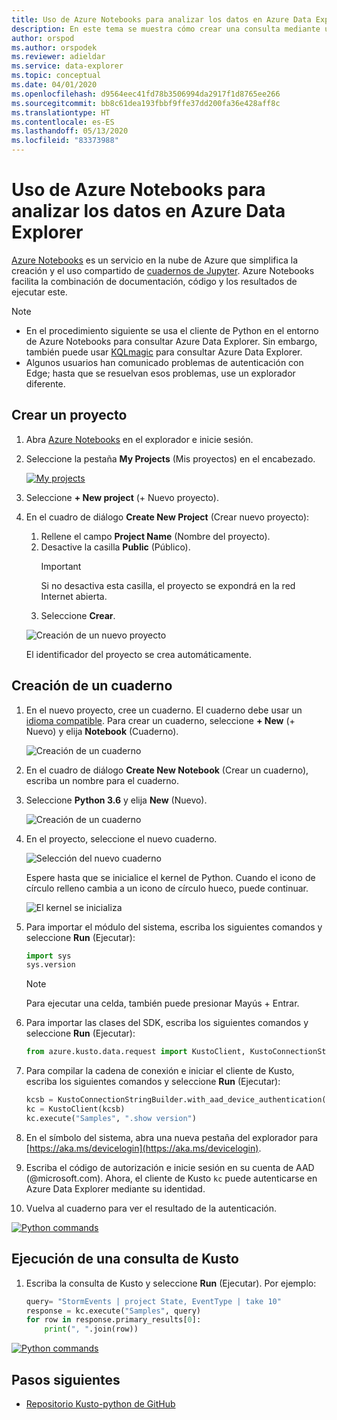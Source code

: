 ```yaml
---
title: Uso de Azure Notebooks para analizar los datos en Azure Data Explorer
description: En este tema se muestra cómo crear una consulta mediante un cuaderno de Azure.
author: orspod
ms.author: orspodek
ms.reviewer: adieldar
ms.service: data-explorer
ms.topic: conceptual
ms.date: 04/01/2020
ms.openlocfilehash: d9564eec41fd78b3506994da2917f1d8765ee266
ms.sourcegitcommit: bb8c61dea193fbbf9ffe37dd200fa36e428aff8c
ms.translationtype: HT
ms.contentlocale: es-ES
ms.lasthandoff: 05/13/2020
ms.locfileid: "83373988"
---
```

# <a name="use-azure-notebooks-to-analyze-data-in-azure-data-explorer"></a>Uso de Azure Notebooks para analizar los datos en Azure Data Explorer

[Azure Notebooks](https://notebooks.azure.com/) es un servicio en la nube de Azure que simplifica la creación y el uso compartido de [cuadernos de Jupyter](https://jupyter.org/). Azure Notebooks facilita la combinación de documentación, código y los resultados de ejecutar este.

> [!Note]
> * En el procedimiento siguiente se usa el cliente de Python en el entorno de Azure Notebooks para consultar Azure Data Explorer. Sin embargo, también puede usar [KQLmagic](kqlmagic.md) para consultar Azure Data Explorer.
> * Algunos usuarios han comunicado problemas de autenticación con Edge; hasta que se resuelvan esos problemas, use un explorador diferente.

## <a name="create-a-project"></a>Crear un proyecto

1. Abra [Azure Notebooks](https://notebooks.azure.com/) en el explorador e inicie sesión.

1. Seleccione la pestaña **My Projects** (Mis proyectos) en el encabezado. 

    [![](media/azurenotebooks/an-myprojects.png "My projects")](media/azurenotebooks/an-myprojects.png#lightbox)

1. Seleccione **+ New project** (+ Nuevo proyecto).
    
1. En el cuadro de diálogo **Create New Project** (Crear nuevo proyecto):
    1. Rellene el campo **Project Name** (Nombre del proyecto).
    1. Desactive la casilla **Public** (Público).
        >[!Important]
        > Si no desactiva esta casilla, el proyecto se expondrá en la red Internet abierta.
    1. Seleccione **Crear**.
    
    ![Creación de un nuevo proyecto](media/azurenotebooks/an-create-new-project-blank.png)

    El identificador del proyecto se crea automáticamente.

## <a name="create-a-notebook"></a>Creación de un cuaderno

1. En el nuevo proyecto, cree un cuaderno. El cuaderno debe usar un [idioma compatible](https://github.com/Azure/azure-kusto-python#minimum-requirements).
Para crear un cuaderno, seleccione **+ New** (+ Nuevo) y elija **Notebook** (Cuaderno).

    ![Creación de un cuaderno](media/azurenotebooks/an-create-new-notebook-menu.png) 

1. En el cuadro de diálogo **Create New Notebook** (Crear un cuaderno), escriba un nombre para el cuaderno.

1. Seleccione **Python 3.6** y elija **New** (Nuevo).
    
    ![Creación de un cuaderno](media/azurenotebooks/an-create-new-notebook.png) 
    
1. En el proyecto, seleccione el nuevo cuaderno.

    ![Selección del nuevo cuaderno](media/azurenotebooks/an-select-notebook.png)

    Espere hasta que se inicialice el kernel de Python. Cuando el icono de círculo relleno cambia a un icono de círculo hueco, puede continuar.

    ![El kernel se inicializa](media/azurenotebooks/an-python-init-icon.png)

1. Para importar el módulo del sistema, escriba los siguientes comandos y seleccione **Run** (Ejecutar):
    ```python
    import sys
    sys.version
    ```

    > [!Note]
    > Para ejecutar una celda, también puede presionar Mayús + Entrar.

1.  Para importar las clases del SDK, escriba los siguientes comandos y seleccione **Run** (Ejecutar):
    ```python
    from azure.kusto.data.request import KustoClient, KustoConnectionStringBuilder
    ```

1.  Para compilar la cadena de conexión e iniciar el cliente de Kusto, escriba los siguientes comandos y seleccione **Run** (Ejecutar):  
    ```python
    kcsb = KustoConnectionStringBuilder.with_aad_device_authentication("https://help.kusto.windows.net")
    kc = KustoClient(kcsb)
    kc.execute("Samples", ".show version")
    ```
1. En el símbolo del sistema, abra una nueva pestaña del explorador para [https://aka.ms/devicelogin](https://aka.ms/devicelogin). 
   
1. Escriba el código de autorización e inicie sesión en su cuenta de AAD (@microsoft.com). Ahora, el cliente de Kusto `kc` puede autenticarse en Azure Data Explorer mediante su identidad.

1. Vuelva al cuaderno para ver el resultado de la autenticación. 

[![](media/azurenotebooks/an-python-commands.png "Python commands")](media/azurenotebooks/an-python-commands.png#lightbox)

## <a name="execute-a-kusto-query"></a>Ejecución de una consulta de Kusto

1. Escriba la consulta de Kusto y seleccione **Run** (Ejecutar). Por ejemplo:

    ```python
    query= "StormEvents | project State, EventType | take 10"
    response = kc.execute("Samples", query)
    for row in response.primary_results[0]:
        print(", ".join(row))
    ```    

[![](media/azurenotebooks/an-commands.png "Python commands")](media/azurenotebooks/an-commands.png#lightbox)

## <a name="next-steps"></a>Pasos siguientes

* [Repositorio Kusto-python de GitHub](https://github.com/Azure/azure-kusto-python)
